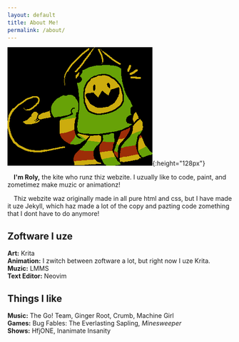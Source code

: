 ```yaml
---
layout: default
title: About Me!
permalink: /about/
---
```

![ Kite Creature with Paintbrush >](/assets/images/kite/paint.png){:height="128px"}

&emsp;**I'm Roly,** the kite who runz thiz webzite. I uzually like to code, paint, and zometimez make muzic or animationz!  

&emsp;Thiz webzite waz originally made in all pure html and css, but I have made it uze Jekyll, which haz made a lot of the copy and pazting code zomething that I dont have to do anymore!

## Zoftware I uze
**Art:** Krita  
**Animation:** I zwitch between zoftware a lot, but right now I uze Krita.  
**Muzic:** LMMS  
**Text Editor:** Neovim

## Things I like
**Music:** The Go! Team, Ginger Root, Crumb, Machine Girl  
**Games:** Bug Fables: The Everlasting Sapling, *Minesweeper*  
**Shows:** HfjONE, Inanimate Insanity
